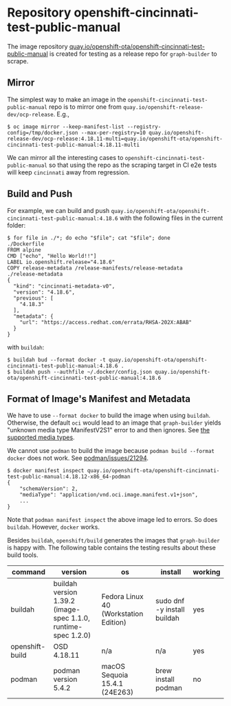 # Repository openshift-cincinnati-test-public-manual

The image repository [quay.io/openshift-ota/openshift-cincinnati-test-public-manual](https://quay.io/repository/openshift-ota/openshift-cincinnati-test-public-manual?tab=tags) is created for testing as
a release repo for `graph-builder` to scrape. 

## Mirror

The simplest way to make an image in the `openshift-cincinnati-test-public-manual` repo is to mirror one from `quay.io/openshift-release-dev/ocp-release`. E.g.,

```console
$ oc image mirror --keep-manifest-list --registry-config=/tmp/docker.json --max-per-registry=10 quay.io/openshift-release-dev/ocp-release:4.18.11-multi=quay.io/openshift-ota/openshift-cincinnati-test-public-manual:4.18.11-multi
```

We can mirror all the interesting cases to `openshift-cincinnati-test-public-manual` so that using the repo as the scraping target in CI e2e tests will keep `cincinnati` away from regression.

## Build and Push

For example, we can build and push `quay.io/openshift-ota/openshift-cincinnati-test-public-manual:4.18.6` with the following files in the current folder:

```console
$ for file in ./*; do echo "$file"; cat "$file"; done
./Dockerfile
FROM alpine
CMD ["echo", "Hello World!!"]
LABEL io.openshift.release="4.18.6"
COPY release-metadata /release-manifests/release-metadata
./release-metadata
{
  "kind": "cincinnati-metadata-v0",
  "version": "4.18.6",
  "previous": [
    "4.18.3"
  ],
  "metadata": {
    "url": "https://access.redhat.com/errata/RHSA-202X:ABAB"
  }
}
```

with `buildah`:

```console
$ buildah bud --format docker -t quay.io/openshift-ota/openshift-cincinnati-test-public-manual:4.18.6 .
$ buildah push --authfile ~/.docker/config.json quay.io/openshift-ota/openshift-cincinnati-test-public-manual:4.18.6
```


## Format of Image's Manifest and Metadata

We have to use `--format docker` to build the image when using `buildah`. Otherwise, the default `oci` would lead to an image that `graph-builder` yields "unknown media type ManifestV2S1" error to and then ignores. See [the supported media types](https://github.com/camallo/dkregistry-rs/blob/3e242ee9e39646da6ff4a886e080085cc1810d37/src/v2/manifest/mod.rs#L74-L96).

We cannot use `podman` to build the image because `podman build --format docker` does not work. See [podman/issues/21294](https://github.com/containers/podman/issues/21294).

```console
$ docker manifest inspect quay.io/openshift-ota/openshift-cincinnati-test-public-manual:4.18.12-x86_64-podman
{
	"schemaVersion": 2,
	"mediaType": "application/vnd.oci.image.manifest.v1+json",
    ...
}
```

Note that `podman manifest inspect` the above image led to errors. So does `buildah`. However, `docker` works.

Besides `buildah`, `openshift/build` generates the images that `graph-builder` is happy with. The following table contains the testing results about these build tools.

| command         | version                                                       | os                                    | install                     | working |
|-----------------|---------------------------------------------------------------|---------------------------------------|-----------------------------|---------|
| buildah         | buildah version 1.39.2 (image-spec 1.1.0, runtime-spec 1.2.0) | Fedora Linux 40 (Workstation Edition) | sudo dnf -y install buildah | yes     |
| openshift-build | OSD 4.18.11                                                   | n/a                                   | n/a                         | yes     |
| podman          | podman version 5.4.2                                          | macOS Sequoia 15.4.1 (24E263)         | brew  install podman        | no      |
